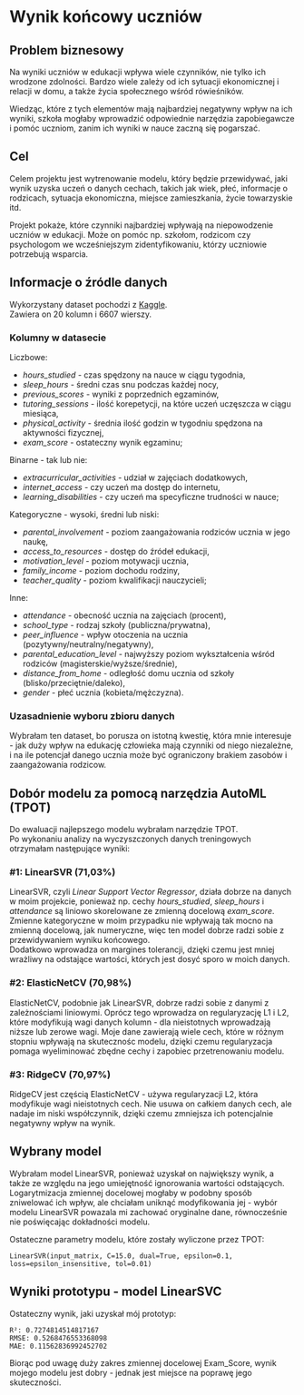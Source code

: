 # Wynik końcowy uczniów

## Problem biznesowy

Na wyniki uczniów w edukacji wpływa wiele czynników, nie tylko ich wrodzone zdolności. Bardzo
wiele zależy od ich sytuacji ekonomicznej i relacji w domu, a także życia społecznego wśród rówieśników.

Wiedząc, które z tych elementów mają najbardziej negatywny wpływ na ich wyniki, szkoła mogłaby wprowadzić
odpowiednie narzędzia zapobiegawcze i pomóc uczniom, zanim ich wyniki w nauce zaczną się pogarszać.

## Cel

Celem projektu jest wytrenowanie modelu, który będzie przewidywać, jaki wynik uzyska uczeń
o danych cechach, takich jak wiek, płeć, informacje o rodzicach, sytuacja ekonomiczna, miejsce zamieszkania,
życie towarzyskie itd.

Projekt pokaże, które czynniki najbardziej wpływają na niepowodzenie uczniów w edukacji. 
Może on pomóc np. szkołom, rodzicom czy psychologom we wcześniejszym zidentyfikowaniu, którzy uczniowie
potrzebują wsparcia.


## Informacje o źródle danych

Wykorzystany dataset pochodzi z [Kaggle](https://www.kaggle.com/datasets/lainguyn123/student-performance-factors/data). \
Zawiera on 20 kolumn i 6607 wierszy.

### Kolumny w datasecie

Liczbowe:
- *hours_studied* - czas spędzony na nauce w ciągu tygodnia,
- *sleep_hours* - średni czas snu podczas każdej nocy,
- *previous_scores* - wyniki z poprzednich egzaminów,
- *tutoring_sessions* - ilość korepetycji, na które uczeń uczęszcza w ciągu miesiąca,
- *physical_activity* - średnia ilość godzin w tygodniu spędzona na aktywności fizycznej,
- *exam_score* - ostateczny wynik egzaminu;

Binarne - tak lub nie:
- *extracurricular_activities* - udział w zajęciach dodatkowych,
- *internet_access* - czy uczeń ma dostęp do internetu,
- *learning_disabilities* - czy uczeń ma specyficzne trudności w nauce;

Kategoryczne - wysoki, średni lub niski:
- *parental_involvement* - poziom zaangażowania rodziców ucznia w jego naukę,
- *access_to_resources* - dostęp do źródeł edukacji,
- *motivation_level* - poziom motywacji ucznia,
- *family_income* - poziom dochodu rodziny,
- *teacher_quality* - poziom kwalifikacji nauczycieli;

Inne:
- *attendance* - obecność ucznia na zajęciach (procent),
- *school_type* - rodzaj szkoły (publiczna/prywatna),
- *peer_influence* - wpływ otoczenia na ucznia (pozytywny/neutralny/negatywny),
- *parental_education_level* - najwyższy poziom wykształcenia wśród rodziców (magisterskie/wyższe/średnie),
- *distance_from_home* - odległość domu ucznia od szkoły (blisko/przeciętnie/daleko),
- *gender* - płeć ucznia (kobieta/mężczyzna).

### Uzasadnienie wyboru zbioru danych

Wybrałam ten dataset, bo porusza on istotną kwestię, która mnie interesuje - jak duży wpływ na edukację człowieka
mają czynniki od niego niezależne, i na ile potencjał danego ucznia może być ograniczony brakiem zasobów i zaangażowania rodzicow.

## Dobór modelu za pomocą narzędzia AutoML (TPOT)

Do ewaluacji najlepszego modelu wybrałam narzędzie TPOT. \
Po wykonaniu analizy na wyczyszczonych danych treningowych otrzymałam następujące wyniki:

### #1: LinearSVR (71,03%)

LinearSVR, czyli *Linear Support Vector Regressor*, działa dobrze na danych w moim projekcie, ponieważ np. cechy *hours_studied*,
*sleep_hours* i *attendance* są liniowo skorelowane ze zmienną docelową *exam_score*. \
Zmienne kategoryczne w moim przypadku nie wpływają tak mocno na zmienną docelową, jak numeryczne, więc ten model dobrze radzi sobie z przewidywaniem wyniku końcowego. \
Dodatkowo wprowadza on margines tolerancji, dzięki czemu jest mniej wrażliwy na odstające wartości, których jest dosyć
sporo w moich danych.

### #2: ElasticNetCV (70,98%)

ElasticNetCV, podobnie jak LinearSVR, dobrze radzi sobie z danymi z zależnościami liniowymi. Oprócz tego wprowadza on
regularyzację L1 i L2, które modyfikują wagi danych kolumn - dla nieistotnych wprowadzają niższe lub zerowe wagi. 
Moje dane zawierają wiele cech, które w różnym stopniu wpływają na skutecznośc modelu, dzięki czemu regularyzacja pomaga 
wyeliminować zbędne cechy i zapobiec przetrenowaniu modelu.

### #3: RidgeCV (70,97%)

RidgeCV jest częścią ElasticNetCV - używa regularyzacji L2, która modyfikuje wagi nieistotnych cech. Nie usuwa on całkiem
danych cech, ale nadaje im niski współczynnik, dzięki czemu zmniejsza ich potencjalnie negatywny wpływ na wynik.

## Wybrany model

Wybrałam model LinearSVR, ponieważ uzyskał on największy wynik, a także ze względu na jego umiejętność ignorowania wartości odstających. \
Logarytmizacja zmiennej docelowej mogłaby w podobny sposób zniwelować ich wpływ, ale chciałam uniknąć modyfikowania jej -
wybór modelu LinearSVR powazala mi zachować oryginalne dane, równocześnie nie poświęcając dokładności modelu.

Ostateczne parametry modelu, które zostały wyliczone przez TPOT:

    LinearSVR(input_matrix, C=15.0, dual=True, epsilon=0.1, loss=epsilon_insensitive, tol=0.01)

## Wyniki prototypu - model LinearSVC

Ostateczny wynik, jaki uzyskał mój prototyp:

	R²: 0.7274814514817167
	RMSE: 0.5268476553368098
	MAE: 0.11562836992452702

Biorąc pod uwagę duży zakres zmiennej docelowej Exam_Score, wynik mojego modelu jest dobry - jednak jest miejsce na poprawę jego
skuteczności.